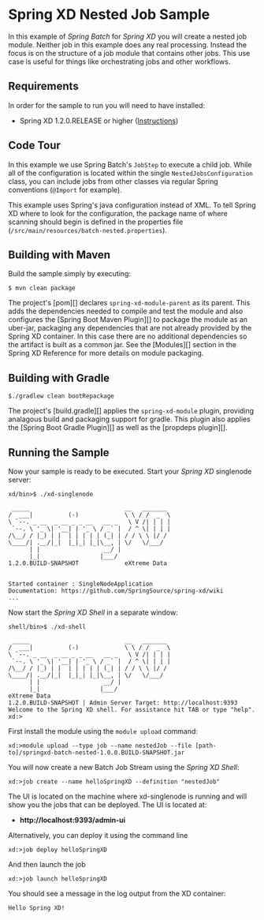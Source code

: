 Spring XD Nested Job Sample
=============================

In this example of *Spring Batch* for *Spring XD* you will create a nested job module.  Neither job in this example does any real processing.  Instead the focus is on the structure of a job module that contains other jobs.  This use case is useful for things like orchestrating jobs and other workflows.


## Requirements

In order for the sample to run you will need to have installed:

* Spring XD 1.2.0.RELEASE or higher ([Instructions](https://github.com/SpringSource/spring-xd/wiki/Getting-Started))

## Code Tour

In this example we use Spring Batch's `JobStep` to execute a child job.  While all of the configuration is located within the single `NestedJobsConfiguration` class, you can include jobs from other classes via regular Spring conventions (`@Import` for example).

This example uses Spring's java configuration instead of XML.  To tell Spring XD where to look for the configuration, the package name of where scanning should begin is defined in the properties file (`/src/main/resources/batch-nested.properties`).

## Building with Maven

Build the sample simply by executing:

	$ mvn clean package

The project's [pom][] declares `spring-xd-module-parent` as its parent. This adds the dependencies needed to compile and test the module and also configures the [Spring Boot Maven Plugin][] to package the module as an uber-jar, packaging any dependencies that are not already provided by the Spring XD container. In this case there are no additional dependencies so the artifact is built as a common jar. See the [Modules][] section in the Spring XD Reference for more details on module packaging.

## Building with Gradle

	$./gradlew clean bootRepackage

The project's [build.gradle][] applies the `spring-xd-module` plugin, providing analagous build and packaging support for gradle. This plugin also applies the [Spring Boot Gradle Plugin][] as well as the [propdeps plugin][]. 


## Running the Sample

Now your sample is ready to be executed. Start your *Spring XD* singlenode server:

	xd/bin>$ ./xd-singlenode

	 _____                           __   _______
	/  ___|          (-)             \ \ / /  _  \
	\ `--. _ __  _ __ _ _ __   __ _   \ V /| | | |
	 `--. \ '_ \| '__| | '_ \ / _` |  / ^ \| | | |
	/\__/ / |_) | |  | | | | | (_| | / / \ \ |/ /
	\____/| .__/|_|  |_|_| |_|\__, | \/   \/___/
	      | |                  __/ |
	      |_|                 |___/
	1.2.0.BUILD-SNAPSHOT             eXtreme Data


	Started container : SingleNodeApplication
	Documentation: https://github.com/SpringSource/spring-xd/wiki
	...

Now start the *Spring XD Shell* in a separate window:

	shell/bin>$ ./xd-shell

	 _____                           __   _______
	/  ___|          (-)             \ \ / /  _  \
	\ `--. _ __  _ __ _ _ __   __ _   \ V /| | | |
	 `--. \ '_ \| '__| | '_ \ / _` |  / ^ \| | | |
	/\__/ / |_) | |  | | | | | (_| | / / \ \ |/ /
	\____/| .__/|_|  |_|_| |_|\__, | \/   \/___/
	      | |                  __/ |
	      |_|                 |___/
	eXtreme Data
	1.2.0.BUILD-SNAPSHOT | Admin Server Target: http://localhost:9393
	Welcome to the Spring XD shell. For assistance hit TAB or type "help".
	xd:>

First install the module using the `module upload` command:

	xd:>module upload --type job --name nestedJob --file [path-to]/springxd-batch-nested-1.0.0.BUILD-SNAPSHOT.jar

You will now create a new Batch Job Stream using the *Spring XD Shell*:

	xd:>job create --name helloSpringXD --definition "nestedJob"

The UI is located on the machine where xd-singlenode is running and will show you the jobs that can be deployed. The UI is located at:

* **http://localhost:9393/admin-ui**

Alternatively, you can deploy it using the command line

	xd:>job deploy helloSpringXD

And then launch the job

	xd:>job launch helloSpringXD

You should see a message in the log output from the XD container:

	Hello Spring XD!
